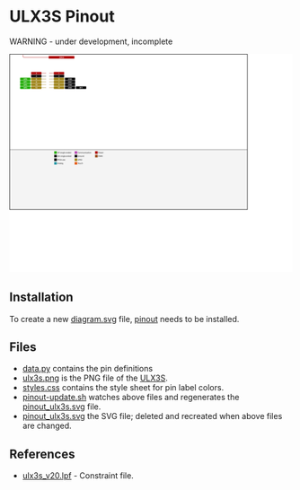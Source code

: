 # ULX3S Pinout

WARNING - under development, incomplete

![pinout_ulx3s.svg](./pinout_ulx3s.svg)

## Installation

To create a new [diagram.svg](./diagram.svg) file, [pinout](https://pinout.readthedocs.io/) needs to be installed.

## Files

- [data.py](./data.py) contains the pin definitions
- [ulx3s.png](./ulx3s.png) is the PNG file of the [ULX3S](https://radiona.org/ulx3s/).
- [styles.css](./styles.css) contains the style sheet for pin label colors.
- [pinout-update.sh](./pinout-update.sh) watches above files and regenerates the [pinout_ulx3s.svg](./pinout_ulx3s.svg) file.
- [pinout_ulx3s.svg](./pinout_ulx3s.svg) the SVG file; deleted and recreated when above files are changed.

## References

- [ulx3s_v20.lpf](https://github.com/emard/ulx3s/blob/master/doc/constraints/ulx3s_v20.lpf) - Constraint file.

